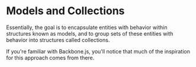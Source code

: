 # Models and Collections

Essentially, the goal is to encapsulate entities with behavior within structures known as models, and to group sets of these entities with behavior into structures called collections.

If you're familiar with Backbone.js, you'll notice that much of the inspiration for this approach comes from there.